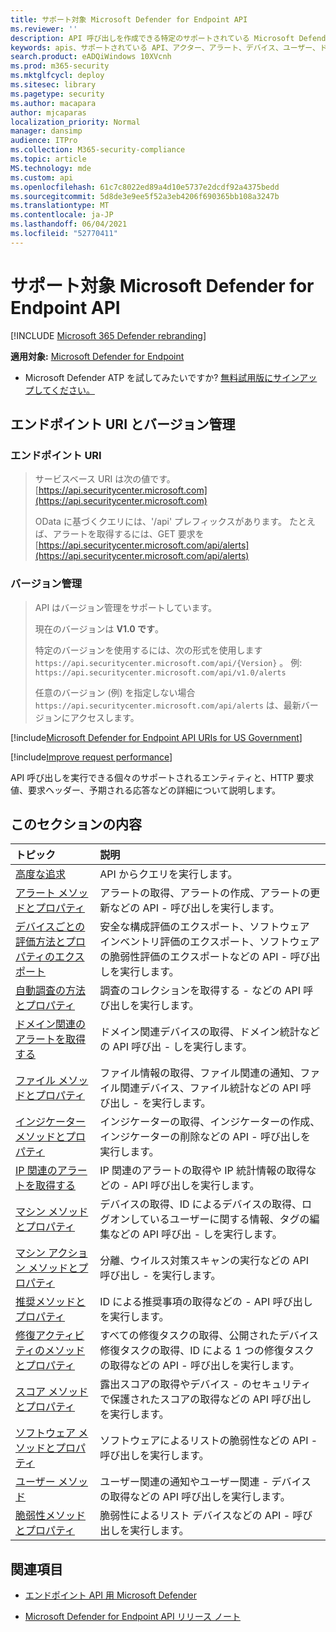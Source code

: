 ```yaml
---
title: サポート対象 Microsoft Defender for Endpoint API
ms.reviewer: ''
description: API 呼び出しを作成できる特定のサポートされている Microsoft Defender for Endpoint エンティティについて説明します。
keywords: apis、サポートされている API、アクター、アラート、デバイス、ユーザー、ドメイン、IP、ファイル、高度なクエリ、高度な検索
search.product: eADQiWindows 10XVcnh
ms.prod: m365-security
ms.mktglfcycl: deploy
ms.sitesec: library
ms.pagetype: security
ms.author: macapara
author: mjcaparas
localization_priority: Normal
manager: dansimp
audience: ITPro
ms.collection: M365-security-compliance
ms.topic: article
MS.technology: mde
ms.custom: api
ms.openlocfilehash: 61c7c8022ed89a4d10e5737e2dcdf92a4375bedd
ms.sourcegitcommit: 5d8de3e9ee5f52a3eb4206f690365bb108a3247b
ms.translationtype: MT
ms.contentlocale: ja-JP
ms.lasthandoff: 06/04/2021
ms.locfileid: "52770411"
---
```

# <a name="supported-microsoft-defender-for-endpoint-apis"></a>サポート対象 Microsoft Defender for Endpoint API

[!INCLUDE [Microsoft 365 Defender rebranding](../../includes/microsoft-defender.md)]

**適用対象:** [Microsoft Defender for Endpoint](https://go.microsoft.com/fwlink/?linkid=2154037)

- Microsoft Defender ATP を試してみたいですか? [無料試用版にサインアップしてください。](https://www.microsoft.com/microsoft-365/windows/microsoft-defender-atp?ocid=docs-wdatp-exposedapis-abovefoldlink)

## <a name="endpoint-uri-and-versioning"></a>エンドポイント URI とバージョン管理

### <a name="endpoint-uri"></a>エンドポイント URI

> サービスベース URI は次の値です。 [https://api.securitycenter.microsoft.com](https://api.securitycenter.microsoft.com)
>
> OData に基づくクエリには、'/api' プレフィックスがあります。 たとえば、アラートを取得するには、GET 要求を [https://api.securitycenter.microsoft.com/api/alerts](https://api.securitycenter.microsoft.com/api/alerts)

### <a name="versioning"></a>バージョン管理

> API はバージョン管理をサポートしています。
>
> 現在のバージョンは **V1.0 です**。
>
> 特定のバージョンを使用するには、次の形式を使用します `https://api.securitycenter.microsoft.com/api/{Version}` 。 例: `https://api.securitycenter.microsoft.com/api/v1.0/alerts`
>
> 任意のバージョン (例) を指定しない場合 `https://api.securitycenter.microsoft.com/api/alerts` は、最新バージョンにアクセスします。

[!include[Microsoft Defender for Endpoint API URIs for US Government](../../includes/microsoft-defender-api-usgov.md)]

[!include[Improve request performance](../../includes/improve-request-performance.md)]

API 呼び出しを実行できる個々のサポートされるエンティティと、HTTP 要求値、要求ヘッダー、予期される応答などの詳細について説明します。

## <a name="in-this-section"></a>このセクションの内容

トピック | 説明
:---|:---
[高度な追求](run-advanced-query-api.md) | API からクエリを実行します。
[アラート メソッドとプロパティ](alerts.md) | アラートの取得、アラートの作成、アラートの更新などの API \- 呼び出しを実行します。
[デバイスごとの評価方法とプロパティのエクスポート](get-assessmnt-1methods-properties.md) | 安全な構成評価のエクスポート、ソフトウェア インベントリ評価のエクスポート、ソフトウェアの脆弱性評価のエクスポートなどの API \- 呼び出しを実行します。
[自動調査の方法とプロパティ](investigation.md) | 調査のコレクションを取得する \- などの API 呼び出しを実行します。
[ドメイン関連のアラートを取得する](get-domain-related-alerts.md) | ドメイン関連デバイスの取得、ドメイン統計などの API 呼び出 \- しを実行します。
[ファイル メソッドとプロパティ](files.md) | ファイル情報の取得、ファイル関連の通知、ファイル関連デバイス、ファイル統計などの API 呼び出し \- を実行します。
[インジケーター メソッドとプロパティ](ti-indicator.md) | インジケーターの取得、インジケーターの作成、インジケーターの削除などの API \- 呼び出しを実行します。
[IP 関連のアラートを取得する](get-ip-related-alerts.md) | IP 関連のアラートの取得や IP 統計情報の取得などの \- API 呼び出しを実行します。
[マシン メソッドとプロパティ](machine.md) | デバイスの取得、ID によるデバイスの取得、ログオンしているユーザーに関する情報、タグの編集などの API 呼び出 \- しを実行します。
[マシン アクション メソッドとプロパティ](machineaction.md) | 分離、ウイルス対策スキャンの実行などの API 呼び出し \- を実行します。
[推奨メソッドとプロパティ](recommendation.md) | ID による推奨事項の取得などの \- API 呼び出しを実行します。
[修復アクティビティのメソッドとプロパティ](get-remediation-methods-properties.md) | すべての修復タスクの取得、公開されたデバイス修復タスクの取得、ID による 1 つの修復タスクの取得などの API \- 呼び出しを実行します。
[スコア メソッドとプロパティ](score.md) | 露出スコアの取得やデバイス \- のセキュリティで保護されたスコアの取得などの API 呼び出しを実行します。
[ソフトウェア メソッドとプロパティ](software.md) | ソフトウェアによるリストの脆弱性などの API \- 呼び出しを実行します。
[ユーザー メソッド](user.md) | ユーザー関連の通知やユーザー関連 \- デバイスの取得などの API 呼び出しを実行します。
[脆弱性メソッドとプロパティ](vulnerability.md) | 脆弱性によるリスト デバイスなどの API \- 呼び出しを実行します。

## <a name="see-also"></a>関連項目

- [エンドポイント API 用 Microsoft Defender](apis-intro.md)

- [Microsoft Defender for Endpoint API リリース ノート](api-release-notes.md)
